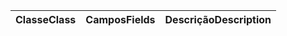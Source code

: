 | <span data-ttu-id="a56f1-101">Classe</span><span class="sxs-lookup"><span data-stu-id="a56f1-101">Class</span></span> | <span data-ttu-id="a56f1-102">Campos</span><span class="sxs-lookup"><span data-stu-id="a56f1-102">Fields</span></span> | <span data-ttu-id="a56f1-103">Descrição</span><span class="sxs-lookup"><span data-stu-id="a56f1-103">Description</span></span> |
|:---|:---|:---|
